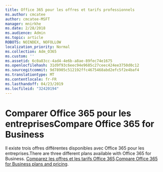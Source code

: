 ```yaml
---
title: Office 365 pour les offres et tarifs professionnels
ms.author: cmcatee
author: cmcatee-MSFT
manager: mnirkhe
ms.date: 2/28/2018
ms.audience: Admin
ms.topic: article
ROBOTS: NOINDEX, NOFOLLOW
localization_priority: Normal
ms.collection: Adm_O365
ms.custom: ''
ms.assetid: 6c0a83cc-4ad4-4e6b-a8ae-89fec74e1675
ms.openlocfilehash: 31d9f93c6eec94e9685c27ceec424ee3750d0c12
ms.sourcegitcommit: 9d78905c512192ffc4675468abd2efc5f2e4baf4
ms.translationtype: MT
ms.contentlocale: fr-FR
ms.lasthandoff: 04/23/2019
ms.locfileid: "32420194"
---
```

# <a name="compare-office-365-for-business"></a><span data-ttu-id="41bd9-102">Comparer Office 365 pour les entreprises</span><span class="sxs-lookup"><span data-stu-id="41bd9-102">Compare Office 365 for Business</span></span>

<span data-ttu-id="41bd9-103">Il existe trois offres différentes disponibles avec Office 365 pour les entreprises.</span><span class="sxs-lookup"><span data-stu-id="41bd9-103">There are three different plans available with Office 365 for Business.</span></span> <span data-ttu-id="41bd9-104">[Comparez les offres et les tarifs Office 365](https://products.office.com/compare-all-microsoft-office-products?tab=2).</span><span class="sxs-lookup"><span data-stu-id="41bd9-104">[Compare Office 365 for Business plans and pricing](https://products.office.com/compare-all-microsoft-office-products?tab=2).</span></span>
  

